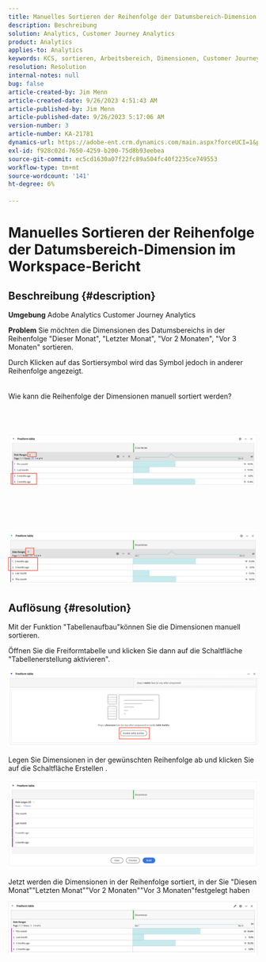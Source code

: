 ```yaml
---
title: Manuelles Sortieren der Reihenfolge der Datumsbereich-Dimension im Workspace-Bericht
description: Beschreibung
solution: Analytics, Customer Journey Analytics
product: Analytics
applies-to: Analytics
keywords: KCS, sortieren, Arbeitsbereich, Dimensionen, Customer Journey Analytics, manuell sortieren, Dimension des Datumsbereichs, Bericht, Adobe Analytics
resolution: Resolution
internal-notes: null
bug: false
article-created-by: Jim Menn
article-created-date: 9/26/2023 4:51:43 AM
article-published-by: Jim Menn
article-published-date: 9/26/2023 5:17:06 AM
version-number: 3
article-number: KA-21781
dynamics-url: https://adobe-ent.crm.dynamics.com/main.aspx?forceUCI=1&pagetype=entityrecord&etn=knowledgearticle&id=3a2f1c62-285c-ee11-be6f-6045bd006268
exl-id: f928c02d-7650-4259-b200-75d8b93eebea
source-git-commit: ec5cd1630a07f22fc89a504fc40f2235ce749553
workflow-type: tm+mt
source-wordcount: '141'
ht-degree: 6%

---
```


# Manuelles Sortieren der Reihenfolge der Datumsbereich-Dimension im Workspace-Bericht

## Beschreibung {#description}


<b>Umgebung</b>
Adobe Analytics
Customer Journey Analytics

<b>Problem</b>
Sie möchten die Dimensionen des Datumsbereichs in der Reihenfolge &quot;Dieser Monat&quot;, &quot;Letzter Monat&quot;, &quot;Vor 2 Monaten&quot;, &quot;Vor 3 Monaten&quot; sortieren.

Durch Klicken auf das Sortiersymbol wird das Symbol jedoch in anderer Reihenfolge angezeigt.
<br><br><br>Wie kann die Reihenfolge der Dimensionen manuell sortiert werden?<br><br>
<br> <br><br>![](assets/___3b2f1c62-285c-ee11-be6f-6045bd006268___.png)<br><br> <br><br> <br><br>![](assets/___3d2f1c62-285c-ee11-be6f-6045bd006268___.png)

## Auflösung {#resolution}


Mit der Funktion &quot;Tabellenaufbau&quot;können Sie die Dimensionen manuell sortieren.

Öffnen Sie die Freiformtabelle und klicken Sie dann auf die Schaltfläche &quot;Tabellenerstellung aktivieren&quot;.

![](assets/d4eda136-2fcd-ed11-b597-6045bd006793.png)

Legen Sie Dimensionen in der gewünschten Reihenfolge ab und klicken Sie auf die Schaltfläche Erstellen .

![](assets/69497031-30cd-ed11-b597-6045bd006793.png)

Jetzt werden die Dimensionen in der Reihenfolge sortiert, in der Sie &quot;Diesen Monat&quot;&quot;Letzten Monat&quot;&quot;Vor 2 Monaten&quot;&quot;Vor 3 Monaten&quot;festgelegt haben

![](assets/efb1744a-30cd-ed11-b597-6045bd006793.png)
